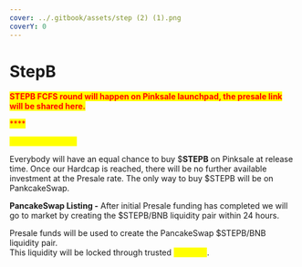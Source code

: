 ```yaml
---
cover: ../.gitbook/assets/step (2) (1).png
coverY: 0
---
```


# StepB

<mark style="color:red;">**STEPB FCFS round will happen on Pinksale launchpad, the presale link will be shared here.**</mark>

<mark style="color:red;">****</mark>

<mark style="color:yellow;">**Fair To Everyone:**</mark>

Everybody will have an equal chance to buy $**STEPB** on Pinksale at release time. Once our Hardcap is reached, there will be no further available investment at the Presale rate. The only way to buy $STEPB will be on PankcakeSwap.

**PancakeSwap Listing -** After initial Presale funding has completed we will go to market by creating the $STEPB/BNB liquidity pair within 24 hours.&#x20;

Presale funds will be used to create the PancakeSwap $STEPB/BNB liquidity pair. \
This liquidity will be locked through trusted <mark style="color:yellow;">**Pinklock**</mark>.
